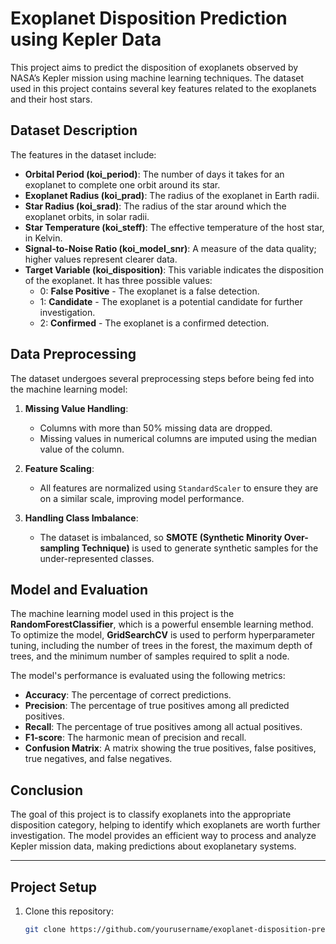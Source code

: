 # Exoplanet Disposition Prediction using Kepler Data

This project aims to predict the disposition of exoplanets observed by NASA’s Kepler mission using machine learning techniques. The dataset used in this project contains several key features related to the exoplanets and their host stars. 

## Dataset Description

The features in the dataset include:

- **Orbital Period (koi_period)**: The number of days it takes for an exoplanet to complete one orbit around its star.
- **Exoplanet Radius (koi_prad)**: The radius of the exoplanet in Earth radii.
- **Star Radius (koi_srad)**: The radius of the star around which the exoplanet orbits, in solar radii.
- **Star Temperature (koi_steff)**: The effective temperature of the host star, in Kelvin.
- **Signal-to-Noise Ratio (koi_model_snr)**: A measure of the data quality; higher values represent clearer data.
- **Target Variable (koi_disposition)**: This variable indicates the disposition of the exoplanet. It has three possible values:
  - 0: **False Positive** - The exoplanet is a false detection.
  - 1: **Candidate** - The exoplanet is a potential candidate for further investigation.
  - 2: **Confirmed** - The exoplanet is a confirmed detection.

## Data Preprocessing

The dataset undergoes several preprocessing steps before being fed into the machine learning model:

1. **Missing Value Handling**: 
   - Columns with more than 50% missing data are dropped.
   - Missing values in numerical columns are imputed using the median value of the column.
   
2. **Feature Scaling**: 
   - All features are normalized using `StandardScaler` to ensure they are on a similar scale, improving model performance.
   
3. **Handling Class Imbalance**: 
   - The dataset is imbalanced, so **SMOTE (Synthetic Minority Over-sampling Technique)** is used to generate synthetic samples for the under-represented classes.

## Model and Evaluation

The machine learning model used in this project is the **RandomForestClassifier**, which is a powerful ensemble learning method. To optimize the model, **GridSearchCV** is used to perform hyperparameter tuning, including the number of trees in the forest, the maximum depth of trees, and the minimum number of samples required to split a node.

The model's performance is evaluated using the following metrics:
- **Accuracy**: The percentage of correct predictions.
- **Precision**: The percentage of true positives among all predicted positives.
- **Recall**: The percentage of true positives among all actual positives.
- **F1-score**: The harmonic mean of precision and recall.
- **Confusion Matrix**: A matrix showing the true positives, false positives, true negatives, and false negatives.

## Conclusion

The goal of this project is to classify exoplanets into the appropriate disposition category, helping to identify which exoplanets are worth further investigation. The model provides an efficient way to process and analyze Kepler mission data, making predictions about exoplanetary systems.

---

## Project Setup

1. Clone this repository:
   ```bash
   git clone https://github.com/yourusername/exoplanet-disposition-prediction.git

